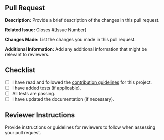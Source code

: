 ## Pull Request

**Description:**
Provide a brief description of the changes in this pull request.

**Related Issue:**
Closes #[Issue Number]

**Changes Made:**
List the changes you made in this pull request.

**Additional Information:**
Add any additional information that might be relevant to reviewers.

## Checklist
- [ ] I have read and followed the [contribution guidelines](README.md#contributing) for this project.
- [ ] I have added tests (if applicable).
- [ ] All tests are passing.
- [ ] I have updated the documentation (if necessary).

## Reviewer Instructions
Provide instructions or guidelines for reviewers to follow when assessing your pull request.
